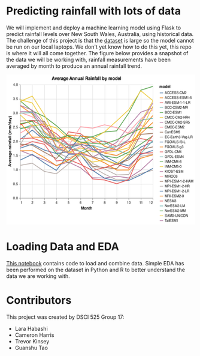 # Predicting rainfall with lots of data

We will implement and deploy a machine learning model using Flask to predict rainfall levels over New South Wales, Australia, using historical data.
The challenge of this project is that the [dataset](https://figshare.com/articles/dataset/Daily_rainfall_over_NSW_Australia/14096681) is large so the model cannot be run on our local laptops. We don't yet know how to do this yet, this repo is where it will all come together. The figure below provides a snapshot of the data we will be working with, rainfall measurements have been averaged by month to produce an annual rainfall trend.
<p align="center">
  <img width="720" height="400" src="img/eda_annual_rain.png">
</p>

# Loading Data and EDA

[This notebook](https://github.com/UBC-MDS/525_group17/blob/main/notebooks/Milestone1.ipynb) contains code to load and combine data. Simple EDA has been performed on the dataset in Python and R to better understand the data we are working with.

# Contributors
This project was created by DSCI 525 Group 17:

- Lara Habashi
- Cameron Harris
- Trevor Kinsey
- Guanshu Tao

